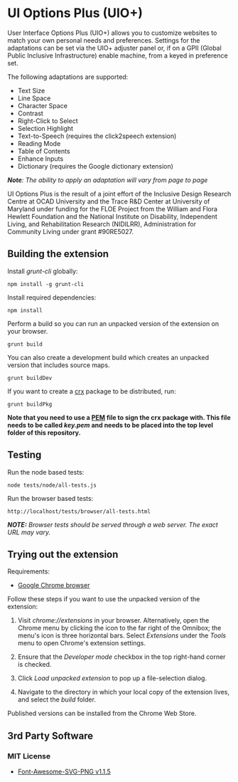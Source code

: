 # UI Options Plus (UIO+)

User Interface Options Plus (UIO+) allows you to customize websites to match your own personal needs and preferences. Settings for the adaptations can be set via the UIO+ adjuster panel or, if on a GPII (Global Public Inclusive Infrastructure) enable machine, from a keyed in preference set.

The following adaptations are supported:

* Text Size
* Line Space
* Character Space
* Contrast
* Right-Click to Select
* Selection Highlight
* Text-to-Speech (requires the click2speech extension)
* Reading Mode
* Table of Contents
* Enhance Inputs
* Dictionary (requires the Google dictionary extension)

_**Note**: The ability to apply an adaptation will vary from page to page_

UI Options Plus is the result of a joint effort of the Inclusive Design Research Centre at OCAD University and the Trace R&D Center at University of Maryland under funding for the FLOE Project from the William and Flora Hewlett Foundation and the National Institute on Disability, Independent Living, and Rehabilitation Research (NIDILRR), Administration for Community Living under grant #90RE5027.

## Building the extension

Install *grunt-cli* globally:

    npm install -g grunt-cli

Install required dependencies:

    npm install

Perform a build so you can run an unpacked version of the extension on your browser.

    grunt build

You can also create a development build which creates an unpacked version that includes source maps.

    grunt buildDev


If you want to create a [crx](https://developer.chrome.com/extensions/crx) package to be distributed, run:

    grunt buildPkg

**Note that you need to use a [PEM](http://how2ssl.com/articles/working_with_pem_files/) file to sign the crx package with. This file needs to be called *key.pem* and needs to be placed into the top level folder of this repository.**

## Testing

Run the node based tests:

    node tests/node/all-tests.js

Run the browser based tests:

    http://localhost/tests/browser/all-tests.html



_**NOTE:** Browser tests should be served through a web server. The exact URL may vary._

## Trying out the extension

Requirements:
* [Google Chrome browser](https://www.google.com/chrome/browser/desktop/)

Follow these steps if you want to use the unpacked version of the extension:

1. Visit *chrome://extensions* in your browser. Alternatively, open the Chrome menu by clicking the icon to the far right of the Omnibox; the menu's icon is three horizontal bars. Select *Extensions* under the *Tools* menu to open Chrome's extension settings.

2. Ensure that the *Developer mode* checkbox in the top right-hand corner is checked.

3. Click *Load unpacked extension* to pop up a file-selection dialog.

4. Navigate to the directory in which your local copy of the extension lives, and select the *build* folder.

Published versions can be installed from the Chrome Web Store.

## 3rd Party Software

### MIT License

* [Font-Awesome-SVG-PNG v1.1.5](https://github.com/encharm/Font-Awesome-SVG-PNG)
